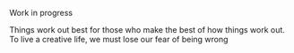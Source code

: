 Work in progress

Things work out best for those who make the best of how things work out.
To live a creative life, we must lose our fear of being wrong
